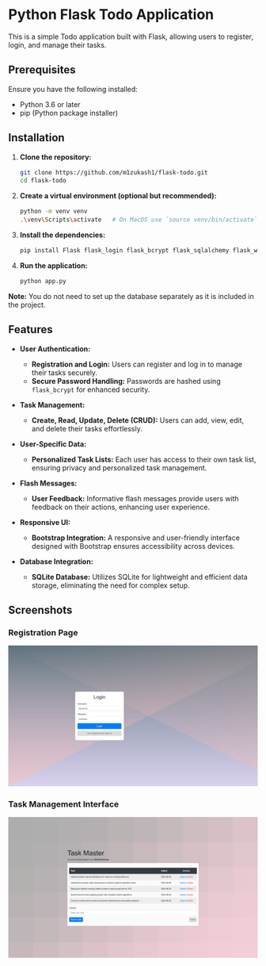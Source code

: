 # Python Flask Todo Application

This is a simple Todo application built with Flask, allowing users to register, login, and manage their tasks.

## Prerequisites

Ensure you have the following installed:

- Python 3.6 or later
- pip (Python package installer)

## Installation

1. **Clone the repository:**
    ```bash
    git clone https://github.com/m1zukash1/flask-todo.git
    cd flask-todo
    ```

2. **Create a virtual environment (optional but recommended):**
    ```bash
    python -m venv venv
    .\venv\Scripts\activate   # On MacOS use `source venv/bin/activate`
    ```

3. **Install the dependencies:**
    ```bash
    pip install Flask flask_login flask_bcrypt flask_sqlalchemy flask_wtf wtforms
    ```

4. **Run the application:**
    ```bash
    python app.py
    ```
**Note:** You do not need to set up the database separately as it is included in the project.

## Features

- **User Authentication:**
  - **Registration and Login:** Users can register and log in to manage their tasks securely.
  - **Secure Password Handling:** Passwords are hashed using `flask_bcrypt` for enhanced security.

- **Task Management:**
  - **Create, Read, Update, Delete (CRUD):** Users can add, view, edit, and delete their tasks effortlessly.

- **User-Specific Data:**
  - **Personalized Task Lists:** Each user has access to their own task list, ensuring privacy and personalized task management.
  
- **Flash Messages:**
  - **User Feedback:** Informative flash messages provide users with feedback on their actions, enhancing user experience.

- **Responsive UI:**
  - **Bootstrap Integration:** A responsive and user-friendly interface designed with Bootstrap ensures accessibility across devices.

- **Database Integration:**
  - **SQLite Database:** Utilizes SQLite for lightweight and efficient data storage, eliminating the need for complex setup.

## Screenshots

### Registration Page
![Registration Page](pictures/index.png)

### Task Management Interface
![Task Management Interface](pictures/todo.png)
